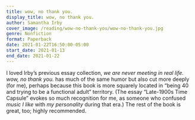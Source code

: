 ```yaml
---
title: wow, no thank you.
display_title: wow, no thank you.
author: Samantha Irby
cover_image: /reading/wow-no-thank-you/wow-no-thank-you.jpg
genre: Nonfiction
format: Paperback
date: 2021-01-22T16:50:00-05:00
start_date: 2021-01-13
end_date: 2021-01-22
---
```


I loved Irby’s previous essay collection, *we are never meeting in real life.* *wow, no thank you.* has much of the same humor but also cut more deeply (for me), perhaps because this book is more squarely located in “being 40 and trying to be a functional adult” territory. (The essay “Late-1900s Time Capsule” evokes so much recognition for me, as someone who confused *music I like* with *my personality* during that era.) The rest of the book is great, too; highly recommended.

